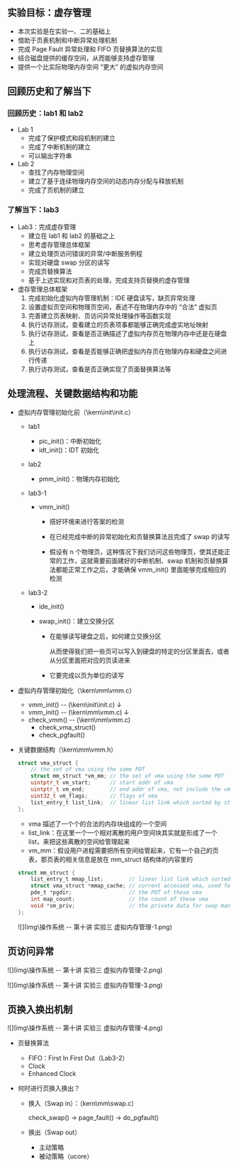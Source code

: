 ## 实验目标：虚存管理

- 本次实验是在实验一、二的基础上
- 借助于页表机制和中断异常处理机制
- 完成 Page Fault 异常处理和 FIFO 页替换算法的实现
- 结合磁盘提供的缓存空间，从而能够支持虚存管理
- 提供一个比实际物理内存空间 “更大” 的虚拟内存空间

## 回顾历史和了解当下

### 回顾历史：lab1 和 lab2

- Lab 1
    - 完成了保护模式和段机制的建立
    - 完成了中断机制的建立
    - 可以输出字符串
- Lab 2
    - 查找了内存物理空间
    - 建立了基于连续物理内存空间的动态内存分配与释放机制
    - 完成了页机制的建立

### 了解当下：lab3

- Lab3：完成虚存管理
    - 建立在 lab1 和 lab2 的基础之上
    - 思考虚存管理总体框架
    - 建立处理页访问错误的异常/中断服务例程
    - 实现对硬盘 swap 分区的读写
    - 完成页替换算法
    - 基于上述实现和对页表的处理，完成支持页替换的虚存管理
- 虚存管理总体框架
    1. 完成初始化虚拟内存管理机制：IDE 硬盘读写，缺页异常处理
    2. 设置虚拟页空间和物理页空间，表述不在物理内存中的 “合法” 虚拟页
    3. 完善建立页表映射、页访问异常处理操作等函数实现
    4. 执行访存测试，查看建立的页表项事都能够正确完成虚实地址映射
    5. 执行访存测试，查看是否正确描述了虚拟内存页在物理内存中还是在硬盘上
    6. 执行访存测试，查看是否能够正确把虚拟内存页在物理内存和硬盘之间进行传递
    7. 执行访存测试，查看是否正确实现了页面替换算法等

## 处理流程、关键数据结构和功能

- 虚拟内存管理初始化前（\kern\init\init.c）

    - lab1

        - pic_init()：中断初始化
        - idt_init()：IDT 初始化

    - lab2

        - pmm_init()：物理内存初始化

    - lab3-1

        - vmm_init()

            - 搭好环境来进行答案的检测

            - 在已经完成中断的异常初始化和页替换算法且完成了 swap 的读写
            - 假设有 n 个物理页，这种情况下我们访问这些物理页，使其还能正常的工作，这就需要前面建好的中断机制、swap 机制和页替换算法都能正常工作之后，才能确保 vmm_init() 里面能够完成相应的检测

    - lab3-2

        - ide_init()

        - swap_init()：建立交换分区

            - 在能够读写硬盘之后，如何建立交换分区

                从而使得我们把一些页可以写入到硬盘的特定的分区里面去，或者从分区里面把对应的页读进来

            - 它要完成以页为单位的读写
    
- 虚拟内存管理初始化（\kern\mm\vmm.c）

    - vmm_init() -- (\kern\init\init.c) ↓
    - vmm_init() -- (\kern\mm\vmm.c) ↓
    - check_vmm() -- (\kern\mm\vmm.c) 
        - check_vma_struct()
        - check_pgfault()

- 关键数据结构（\kern\mm\vmm.h）

    ```c
    struct vma_struct {
        // the set of vma using the same PDT
        struct mm_struct *vm_mm; // the set of vma using the same PDT 
        uintptr_t vm_start;      // start addr of vma      
        uintptr_t vm_end;        // end addr of vma, not include the vm_end itself
        uint32_t vm_flags;       // flags of vma
        list_entry_t list_link;  // linear list link which sorted by start addr of vma
    };
    ```

    - vma 描述了一个个的合法的内存块组成的一个空间
    - list_link：在这里一个一个相对离散的用户空间块其实就是形成了一个 list，来把这些离散的空间给管理起来
    - vm_mm：假设用户进程需要把所有空间给管起来，它有一个自己的页表，那页表的相关信息是放在 mm_struct 结构体的内容里的

    ```c
    struct mm_struct {
        list_entry_t mmap_list;        // linear list link which sorted by start addr of vma
        struct vma_struct *mmap_cache; // current accessed vma, used for speed purpose
        pde_t *pgdir;                  // the PDT of these vma
        int map_count;                 // the count of these vma
        void *sm_priv;                 // the private data for swap manager
    };
    ```

    ![](img\操作系统 -- 第十讲 实验三 虚拟内存管理-1.png)

## 页访问异常

![](img\操作系统 -- 第十讲 实验三 虚拟内存管理-2.png)

![](img\操作系统 -- 第十讲 实验三 虚拟内存管理-3.png)

## 页换入换出机制

![](img\操作系统 -- 第十讲 实验三 虚拟内存管理-4.png)

- 页替换算法

    - FIFO：First In First Out（Lab3-2）
    - Clock
    - Enhanced Clock

- 何时进行页换入换出？

    - 换入（Swap in）：（kern\mm\swap.c）

        check_swap() → page_fault() → do_pgfault()

    - 换出（Swap out）

        - 主动策略
        - 被动策略（ucore）